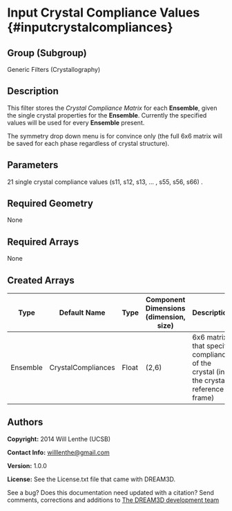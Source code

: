 Input Crystal Compliance Values {#inputcrystalcompliances}
=======

## Group (Subgroup) ##
Generic Filters (Crystallography)

## Description ##
This filter stores the _Crystal Compliance Matrix_ for each **Ensemble**, given the single crystal properties for the **Ensemble**. Currently the specified values will be used for every **Ensemble** present.

The symmetry drop down menu is for convince only (the full 6x6 matrix will be saved for each phase regardless of crystal structure).

## Parameters ##
21 single crystal compliance values (s11, s12, s13, ... , s55, s56, s66) .

## Required Geometry ##
None

## Required Arrays ##
None

## Created Arrays ##
| Type | Default Name | Type | Component Dimensions (dimension, size) | Description |
|------|--------------|-------------|---------|-----|
| Ensemble | CrystalCompliances | Float | (2,6) | 6x6 matrix that specify compliance of the crystal (in the crystal reference frame) |

## Authors ##

**Copyright:** 2014 Will Lenthe (UCSB)

**Contact Info:** willlenthe@gmail.com

**Version:** 1.0.0

**License:**  See the License.txt file that came with DREAM3D.

See a bug? Does this documentation need updated with a citation? Send comments, corrections and additions to [The DREAM3D development team](mailto:dream3d@bluequartz.net?subject=Documentation%20Correction)

